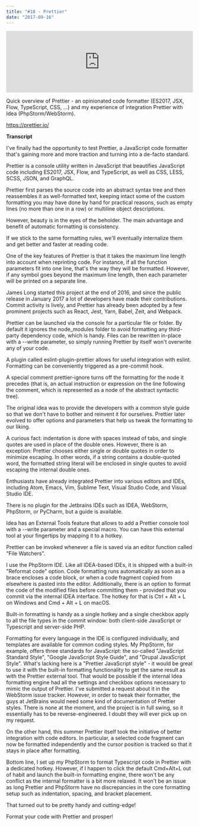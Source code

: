 ```yaml
---
title: "#18 - Prettier"
date: "2017-09-16"
---
```


<iframe width="100%" height="166" scrolling="no" frameborder="no" src="https://w.soundcloud.com/player/?url=https%3A//api.soundcloud.com/tracks/342594364&amp;color=%23ff5500&amp;auto_play=false&amp;hide_related=false&amp;show_comments=true&amp;show_user=true&amp;show_reposts=false"></iframe>

Quick overview of Prettier - an opinionated code formatter (ES2017, JSX, Flow, TypeScript, CSS, ...) and my experience of integration Prettier with Idea (PhpStorm/WebStorm).

https://prettier.io/

<!-- end -->
**Transcript**

I've finally had the opportunity to test Prettier, a JavaScript code formatter that's gaining more and more traction and turning into a de-facto standard.

Prettier is a console utility written in JavaScript that beautifies JavaScript code including ES2017, JSX, Flow, and TypeScript, as well as CSS, LESS, SCSS, JSON, and GraphQL.

Prettier first parses the source code into an abstract syntax tree and then reassembles it as well-formatted text, keeping intact some of the custom formatting you may have done by hand for practical reasons, such as empty lines (no more than one in a row) or multiline object descriptions.

However, beauty is in the eyes of the beholder. The main advantage and benefit of automatic formatting is consistency.

If we stick to the same formatting rules, we'll eventually internalize them and get better and faster at reading code.

One of the key features of Prettier is that it takes the maximum line length into account when reprinting code. For instance, if all the function parameters fit into one line, that's the way they will be formatted. However, if any symbol goes beyond the maximum line length, then each parameter will be printed on a separate line.

James Long started this project at the end of 2016, and since the public release in January 2017 a lot of developers have made their contributions. Commit activity is lively, and Prettier has already been adopted by a few prominent projects such as React, Jest, Yarn, Babel, Zeit, and Webpack.

Prettier can be launched via the console for a particular file or folder. By default it ignores the node_modules folder to avoid formatting any third-party dependency code, which is handy. Files can be rewritten in-place with a --write parameter, so simply running Prettier by itself won't overwrite any of your code.

A plugin called eslint-plugin-prettier allows for useful integration with eslint. Formatting can be conveniently triggered as a pre-commit hook.

A special comment prettier-ignore turns off the formatting for the node it precedes (that is, an actual instruction or expression on the line following the comment, which is represented as a node of the abstract syntactic tree).

The original idea was to provide the developers with a common style guide so that we don't have to bother and reinvent it for ourselves. Prettier later evolved to offer options and parameters that help us tweak the formatting to our liking.

A curious fact: indentation is done with spaces instead of tabs, and single quotes are used in place of the double ones. However, there is an exception: Prettier chooses either single or double quotes in order to minimize escaping. In other words, if a string contains a double-quoted word, the formatted string literal will be enclosed in single quotes to avoid escaping the internal double ones.

Enthusiasts have already integrated Prettier into various editors and IDEs, including Atom, Emacs, Vim, Sublime Text, Visual Studio Code, and Visual Studio IDE.

There is no plugin for the Jetbrains IDEs such as IDEA, WebStorm, PhpStorm, or PyCharm, but a guide is available.

Idea has an External Tools feature that allows to add a Prettier console tool with a --write parameter and a special macro. You can have this external tool at your fingertips by mapping it to a hotkey.

Prettier can be invoked whenever a file is saved via an editor function called "File Watchers".

I use the PhpStorm IDE. Like all IDEA-based IDEs, it is shipped with a built-in "Reformat code" option. Code formatting runs automatically as soon as a brace encloses a code block, or when a code fragment copied from elsewhere is pasted into the editor. Additionally, there is an option to format the code of the modified files before committing them - provided that you commit via the internal IDEA interface. The hotkey for that is Ctrl + Alt + L on Windows and Cmd + Alt + L on macOS.

Built-in formatting is handy as a single hotkey and a single checkbox apply to all the file types in the commit window: both client-side JavaScript or Typescript and server-side PHP.

Formatting for every language in the IDE is configured individually, and templates are available for common coding styles. My PhpStorm, for example, offers three standards for JavaScript: the so-called "JavaScript Standard Style", "Google JavaScript Style Guide", and "Drupal JavaScript Style". What's lacking here is a "Prettier JavaScript style" - it would be great to use it with the built-in formatting functionality to get the same result as with the Prettier external tool. That would be possible if the internal Idea formatting engine had all the settings and checkbox options necessary to mimic the output of Prettier. I've submitted a request about it in the WebStorm issue tracker. However, in order to tweak their formatter, the guys at JetBrains would need some kind of documentation of Prettier styles. There is none at the moment, and the project is in full swing, so it essentially has to be reverse-engineered. I doubt they will ever pick up on my request.

On the other hand, this summer Prettier itself took the initiative of better integration with code editors. In particular, a selected code fragment can now be formatted independently and the cursor position is tracked so that it stays in place after formatting.

Bottom line, I set up my PhpStorm to format Typescript code in Prettier with a dedicated hotkey. However, if I happen to click the default Cmd+Alt+L out of habit and launch the built-in formatting engine, there won't be any conflict as the internal formatter is a bit more relaxed. It won't be an issue as long Prettier and PhpStorm have no discrepancies in the core formatting setup such as indentation, spacing, and bracket placement.

That turned out to be pretty handy and cutting-edge!

Format your code with Prettier and prosper!
